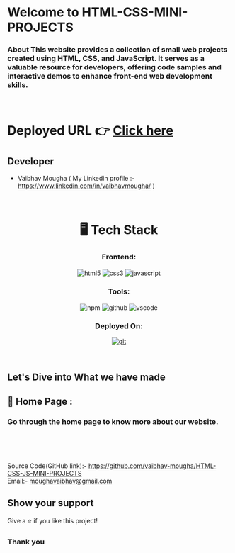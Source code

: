 # Welcome to HTML-CSS-MINI-PROJECTS
<h3>About
This website provides a collection of small web projects created using HTML, CSS, and JavaScript. It serves as a valuable resource for developers, offering code samples and interactive demos to enhance front-end web development skills.</h3>

<br/>

# Deployed URL 👉 [Click here](https://html-css-mini-projects.vercel.app/)

 
## Developer
- Vaibhav Mougha ( My Linkedin profile :- https://www.linkedin.com/in/vaibhavmougha/ )

<br/>

<h1 align="center">🖥️ Tech Stack</h1>

<h3 align="center">Frontend:</h3> 

 <div align="center">
 <img src="https://img.shields.io/badge/html5-%23E34F26.svg?style=for-the-badge&logo=html5&logoColor=white" align="center" alt="html5">
 <img src = "https://img.shields.io/badge/css3-%231572B6.svg?style=for-the-badge&logo=css3&logoColor=white" align="center" alt="css3">
 <img src="https://img.shields.io/badge/javascript-%23323330.svg?style=for-the-badge&logo=javascript&logoColor=%23F7DF1E"  align="center" alt="javascript" />
</div>



<div align="center"><h3 align="center">Tools:</h3> 
  <img src = "https://img.shields.io/badge/NPM-%23000000.svg?style=for-the-badge&logo=npm&logoColor=white" align="center" alt="npm">
  <img src="https://img.shields.io/badge/GitHub-100000?style=for-the-badge&logo=github&logoColor=white"  align="center" alt="github"/>
   <img src="https://img.shields.io/badge/Visual%20Studio-5C2D91.svg?style=for-the-badge&logo=visual-studio&logoColor=white"  align="center" alt="vscode"/>
</div>

<h3 align="center">Deployed On:</h3>

<p align="center">
<a href="https://web-course-backend.vercel.app/">
  <img src="https://img.shields.io/badge/vercel-%23000000.svg?style=for-the-badge&logo=vercel&logoColor=whit" align="center" alt="git"/>
  </a>
</p>

<br/>



## Let's Dive into What we have made

## 🚀 Home Page :

<h3>Go through the home page to know more about our website.</h3>
<br/>

<div align="center"> 
<!--   <img width="80%" alt="Home page" src="https://github.com/vaibhav-mougha/itaxeasy_advanceTax_hraCalculator/assets/107460451/ef3979bb-3f0e-4b6b-8a48-7d6f78973546.jpg" /> -->
</div>
<br/>


<br/>


Source Code(GitHub link):- https://github.com/vaibhav-mougha/HTML-CSS-JS-MINI-PROJECTS
<br/>
Email:- moughavaibhav@gmail.com

## Show your support

Give a ⭐️ if you like this project!

### Thank you
